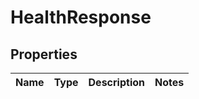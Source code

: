 
# HealthResponse

## Properties
Name | Type | Description | Notes
------------ | ------------- | ------------- | -------------



